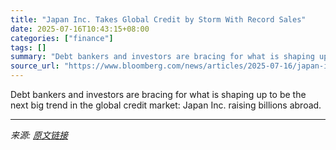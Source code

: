 ```yaml
---
title: "Japan Inc. Takes Global Credit by Storm With Record Sales"
date: 2025-07-16T10:43:15+08:00
categories: ["finance"]
tags: []
summary: "Debt bankers and investors are bracing for what is shaping up to be the next big trend in the global credit market: Japan Inc. raising billions abroad."
source_url: "https://www.bloomberg.com/news/articles/2025-07-16/japan-inc-takes-global-bond-market-by-storm-with-record-sales"
---
```


Debt bankers and investors are bracing for what is shaping up to be the next big trend in the global credit market: Japan Inc. raising billions abroad.

---

*来源: [原文链接](https://www.bloomberg.com/news/articles/2025-07-16/japan-inc-takes-global-bond-market-by-storm-with-record-sales)*
